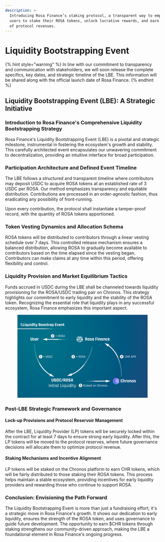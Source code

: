 ```yaml
---
description: >-
  Introducing Rosa Finance’s staking protocol, a transparent way to empower
  users to stake their ROSA tokens, unlock lucrative rewards, and earn a share
  of protocol revenues.
---
```


# Liquidity Bootstrapping Event

{% hint style="warning" %}
In line with our commitment to transparency and communication with stakeholders, we will soon release the complete specifics, key dates, and strategic timeline of the LBE. This information will be shared along with the official launch date of Rosa Finance.
{% endhint %}

## **Liquidity Bootstrapping Event (LBE): A Strategic Initiative**

### **Introduction to Rosa Finance's Comprehensive Liquidity Bootstrapping Strategy**

Rosa Finance's Liquidity Bootstrapping Event (LBE) is a pivotal and strategic milestone, instrumental in fostering the ecosystem's growth and stability. This carefully architected event encapsulates our unwavering commitment to decentralization, providing an intuitive interface for broad participation.

### **Participation Architecture and Defined Event Timeline**

The LBE follows a structured and transparent timeline where contributors may deposit USDC to acquire ROSA tokens at an established rate of 3 USDC per ROSA. Our method emphasizes transparency and equitable distribution. Contributions are processed in an order-agnostic fashion, thus eradicating any possibility of front-running.

Upon every contribution, the protocol shall instantiate a tamper-proof record, with the quantity of ROSA tokens apportioned.

### **Token Vesting Dynamics and Allocation Schema**

ROSA tokens will be distributed to contributors through a linear vesting schedule over 7 days. This controlled release mechanism ensures a balanced distribution, allowing ROSA to gradually become available to contributors based on the time elapsed since the vesting began. Contributors can make claims at any time within this period, offering flexibility and control.

### **Liquidity Provision and Market Equilibrium Tactics**

Funds accrued in USDC during the LBE shall be channeled towards liquidity provisioning for the ROSA/USDC trading pair on Chronos. This strategy highlights our commitment to early liquidity and the stability of the ROSA token. Recognizing the essential role that liquidity plays in any successful ecosystem, Rosa Finance emphasizes this important aspect.

<figure><img src="../.gitbook/assets/LBEROSA (1).png" alt=""><figcaption></figcaption></figure>

### **Post-LBE Strategic Framework and Governance**

#### **Lock-up Provisions and Protocol Reservoir Management**

After the LBE, Liquidity Provider (LP) tokens will be securely locked within the contract for at least 7 days to ensure strong early liquidity. After this, the LP tokens will be moved to the protocol reserves, where future governance decisions will allocate them to optimize protocol revenue.

#### **Staking Mechanisms and Incentive Alignment**

LP tokens will be staked on the Chronos platform to earn CHR tokens, which will be fairly distributed to those staking their ROSA tokens. This process helps maintain a stable ecosystem, providing incentives for early liquidity providers and rewarding those who continue to support ROSA.

### **Conclusion: Envisioning the Path Forward**

The Liquidity Bootstrapping Event is more than just a fundraising effort; it's a strategic move in Rosa Finance's growth. It shows our dedication to early liquidity, ensures the strength of the ROSA token, and uses governance to guide future development. The opportunity to earn $CHR tokens through staking strengthens our community-driven approach, making the LBE a foundational element in Rosa Finance's ongoing progress.
